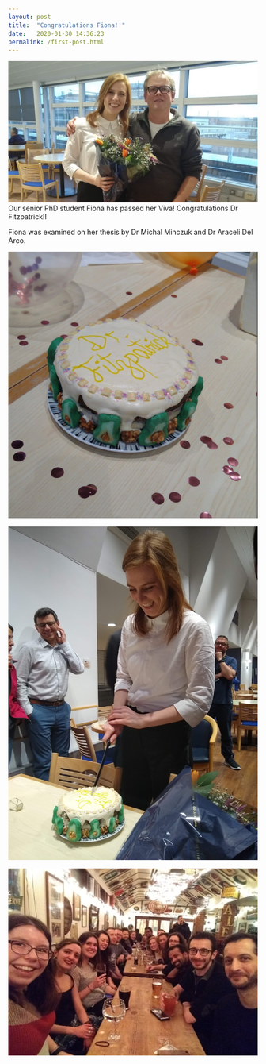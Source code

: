 ```yaml
---
layout: post
title:  "Congratulations Fiona!!"
date:   2020-01-30 14:36:23
permalink: /first-post.html
---
```

<span class="image featured"><img src="/images/viva.png" alt=""></span>
Our senior PhD student Fiona has passed her Viva! Congratulations Dr Fitzpatrick!!

Fiona was examined on her thesis by Dr Michal Minczuk and Dr Araceli Del Arco.


<span class="image featured"><img src="/images/cakeclose.png" alt=""></span>


  <span class="image featured"><img src="/images/cake.png" alt=""></span>

  <span class="image featured"><img src="/images/pub.png" alt=""></span>
